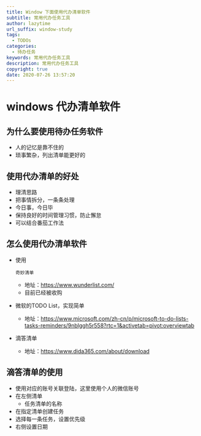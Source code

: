 ```yaml
---
title: Window 下面使用代办清单软件
subtitle: 常用代办任务工具
author: lazytime
url_suffix: window-study
tags:
  - TODOs
categories:
  - 待办任务
keywords: 常用代办任务工具
description: 常用代办任务工具
copyright: true
date: 2020-07-26 13:57:20
---
```


# windows 代办清单软件

## 为什么要使用待办任务软件

- 人的记忆是靠不住的
- 琐事繁杂，列出清单能更好的

## 使用代办清单的好处

- 理清思路
- 把事情拆分，一条条处理
- 今日事，今日毕
- 保持良好的时间管理习惯，防止懈怠
- 可以结合番茄工作法

## 怎么使用代办清单软件

- 使用

  ```
  奇妙清单
  ```

  - 地址：https://www.wunderlist.com/
  - 目前已经被收购

- 微软的TODO List，实现简单

  - 地址：https://www.microsoft.com/zh-cn/p/microsoft-to-do-lists-tasks-reminders/9nblggh5r558?rtc=1&activetab=pivot:overviewtab

- 滴答清单

  - 地址：https://www.dida365.com/about/download

## 滴答清单的使用

- 使用对应的账号关联登陆，这里使用个人的微信账号
- 在左侧清单
  - 任务清单的名称
- 在指定清单创建任务
- 选择每一条任务，设置优先级
- 右侧设置日期
